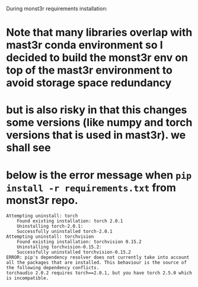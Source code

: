 During monst3r requirements installation:

# Note that many libraries overlap with mast3r conda environment so I decided to build the monst3r env on top of the mast3r environment to avoid storage space redundancy
# but is also risky in that this changes some versions (like numpy and torch versions that is used in mast3r). we shall see
# below is the error message when ```pip install -r requirements.txt``` from monst3r repo.

    Attempting uninstall: torch
        Found existing installation: torch 2.0.1
        Uninstalling torch-2.0.1:
        Successfully uninstalled torch-2.0.1
    Attempting uninstall: torchvision
        Found existing installation: torchvision 0.15.2
        Uninstalling torchvision-0.15.2:
        Successfully uninstalled torchvision-0.15.2
    ERROR: pip's dependency resolver does not currently take into account all the packages that are installed. This behaviour is the source of the following dependency conflicts.
    torchaudio 2.0.2 requires torch==2.0.1, but you have torch 2.5.0 which is incompatible.